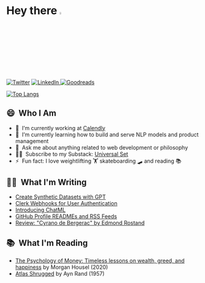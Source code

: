 # Hey there <a href="https://www.linkedin.com/in/quentinlintz/"><img src="https://media.giphy.com/media/hvRJCLFzcasrR4ia7z/giphy.gif" width="4%"></a>

<a href="https://www.twitter.com/quentinlintz">![Twitter](https://img.shields.io/badge/Twitter-%231DA1F2.svg?style=for-the-badge&logo=Twitter&logoColor=white)</a>
<a href="https://www.linkedin.com/in/quentinlintz/">![LinkedIn](https://img.shields.io/badge/linkedin-%230077B5.svg?style=for-the-badge&logo=linkedin&logoColor=white)
</a>
<a href="https://www.goodreads.com/user/show/160841838">![Goodreads](https://img.shields.io/badge/Goodreads-F3F1EA?style=for-the-badge&logo=goodreads&logoColor=372213)</a>

[![Top Langs](https://github-readme-stats.vercel.app/api/top-langs/?username=quentinlintz&layout=compact&hide=html,css,shell&size_weight=0.5&count_weight=0.5&theme=dark)](https://github.com/anuraghazra/github-readme-stats)

## 😄 &nbsp;Who I Am

- 🔭 &nbsp;I’m currently working at [Calendly](https://calendly.com/)
- 🌱 &nbsp;I’m currently learning how to build and serve NLP models and product management
- 💬 &nbsp;Ask me about anything related to web development or philosophy
- 👨‍💻 &nbsp;Subscribe to my Substack: [Universal Set](https://universalset.substack.com/)
- ⚡ &nbsp;Fun fact: I love weightlifting 🏋️ skateboarding 🛹 and reading 📚

## ✍🏻 &nbsp;What I'm Writing

<!-- SUBSTACK:START -->
- [Create Synthetic Datasets with GPT](https://universalset.substack.com/p/create-synthetic-datasets-with-gpt)
- [Clerk Webhooks for User Authentication](https://universalset.substack.com/p/clerk-webhooks-for-user-authentication)
- [Introducing ChatML](https://universalset.substack.com/p/introducing-chatml)
- [GitHub Profile READMEs and RSS Feeds](https://universalset.substack.com/p/github-profile-readmes-and-rss-feeds)
- [Review: &quot;Cyrano de Bergerac&quot; by Edmond Rostand](https://universalset.substack.com/p/review-cyrano-de-bergerac-by-edmond)
<!-- SUBSTACK:END -->

## 📚 &nbsp;What I'm Reading

<!-- GOODREADS:START -->
- [The Psychology of Money: Timeless lessons on wealth, greed, and happiness](https://www.goodreads.com/review/show/5519099389?utm_medium=api&utm_source=rss) by Morgan Housel (2020)
- [Atlas Shrugged](https://www.goodreads.com/review/show/5230094857?utm_medium=api&utm_source=rss) by Ayn Rand (1957)
<!-- GOODREADS:END -->
